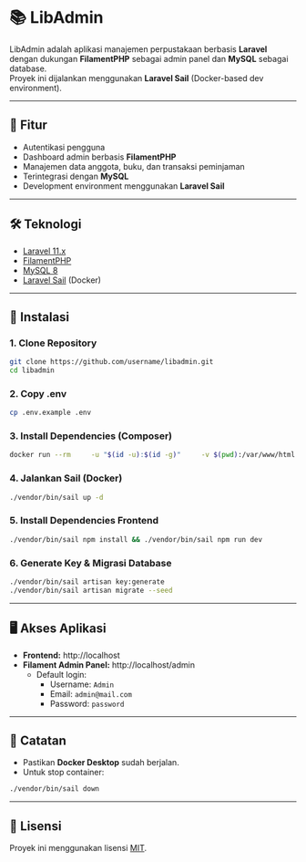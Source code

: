 # 📚 LibAdmin

LibAdmin adalah aplikasi manajemen perpustakaan berbasis **Laravel** dengan dukungan **FilamentPHP** sebagai admin panel dan **MySQL** sebagai database.  
Proyek ini dijalankan menggunakan **Laravel Sail** (Docker-based dev environment).

---

## 🚀 Fitur
- Autentikasi pengguna
- Dashboard admin berbasis **FilamentPHP**
- Manajemen data anggota, buku, dan transaksi peminjaman
- Terintegrasi dengan **MySQL**
- Development environment menggunakan **Laravel Sail**

---

## 🛠️ Teknologi
- [Laravel 11.x](https://laravel.com)
- [FilamentPHP](https://filamentphp.com)
- [MySQL 8](https://www.mysql.com)
- [Laravel Sail](https://laravel.com/docs/sail) (Docker)

---

## 📂 Instalasi

### 1. Clone Repository
```bash
git clone https://github.com/username/libadmin.git
cd libadmin
```

### 2. Copy .env
```bash
cp .env.example .env
```

### 3. Install Dependencies (Composer)
```bash
docker run --rm     -u "$(id -u):$(id -g)"     -v $(pwd):/var/www/html     -w /var/www/html     laravelsail/php84-composer:latest     composer install
```

### 4. Jalankan Sail (Docker)
```bash
./vendor/bin/sail up -d
```

### 5. Install Dependencies Frontend
```bash
./vendor/bin/sail npm install && ./vendor/bin/sail npm run dev
```

### 6. Generate Key & Migrasi Database
```bash
./vendor/bin/sail artisan key:generate
./vendor/bin/sail artisan migrate --seed
```

---

## 🖥️ Akses Aplikasi
- **Frontend:** http://localhost  
- **Filament Admin Panel:** http://localhost/admin  
  - Default login:
    - Username: `Admin`
    - Email: `admin@mail.com`  
    - Password: `password`

---

## 📌 Catatan
- Pastikan **Docker Desktop** sudah berjalan.
- Untuk stop container:
```bash
./vendor/bin/sail down
```

---

## 📜 Lisensi
Proyek ini menggunakan lisensi [MIT](LICENSE).
